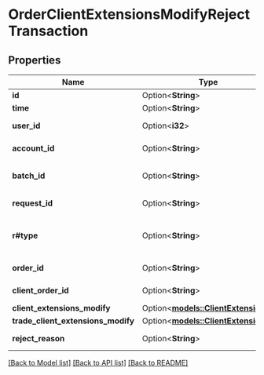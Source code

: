 # OrderClientExtensionsModifyRejectTransaction

## Properties

Name | Type | Description | Notes
------------ | ------------- | ------------- | -------------
**id** | Option<**String**> | The Transaction's Identifier. | [optional]
**time** | Option<**String**> | The date/time when the Transaction was created. | [optional]
**user_id** | Option<**i32**> | The ID of the user that initiated the creation of the Transaction. | [optional]
**account_id** | Option<**String**> | The ID of the Account the Transaction was created for. | [optional]
**batch_id** | Option<**String**> | The ID of the \"batch\" that the Transaction belongs to. Transactions in the same batch are applied to the Account simultaneously. | [optional]
**request_id** | Option<**String**> | The Request ID of the request which generated the transaction. | [optional]
**r#type** | Option<**String**> | The Type of the Transaction. Always set to \"ORDER_CLIENT_EXTENSIONS_MODIFY_REJECT\" for a OrderClientExtensionsModifyRejectTransaction. | [optional]
**order_id** | Option<**String**> | The ID of the Order who's client extensions are to be modified. | [optional]
**client_order_id** | Option<**String**> | The original Client ID of the Order who's client extensions are to be modified. | [optional]
**client_extensions_modify** | Option<[**models::ClientExtensions**](ClientExtensions.md)> |  | [optional]
**trade_client_extensions_modify** | Option<[**models::ClientExtensions**](ClientExtensions.md)> |  | [optional]
**reject_reason** | Option<**String**> | The reason that the Reject Transaction was created | [optional]

[[Back to Model list]](../README.md#documentation-for-models) [[Back to API list]](../README.md#documentation-for-api-endpoints) [[Back to README]](../README.md)


